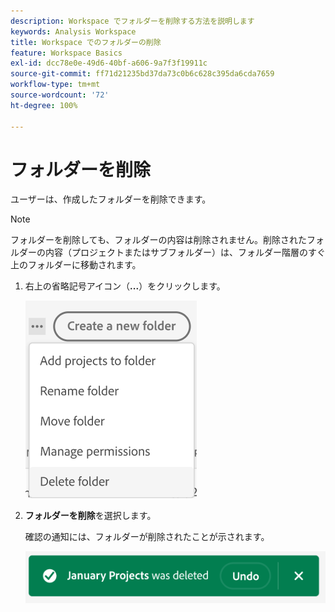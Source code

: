 ```yaml
---
description: Workspace でフォルダーを削除する方法を説明します
keywords: Analysis Workspace
title: Workspace でのフォルダーの削除
feature: Workspace Basics
exl-id: dcc78e0e-49d6-40bf-a606-9a7f3f19911c
source-git-commit: ff71d21235bd37da73c0b6c628c395da6cda7659
workflow-type: tm+mt
source-wordcount: '72'
ht-degree: 100%

---
```



# フォルダーを削除

ユーザーは、作成したフォルダーを削除できます。

>[!NOTE]
>
>フォルダーを削除しても、フォルダーの内容は削除されません。削除されたフォルダーの内容（プロジェクトまたはサブフォルダー）は、フォルダー階層のすぐ上のフォルダーに移動されます。

1. 右上の省略記号アイコン（**...**）をクリックします。

   ![](/help/analysis-workspace/build-workspace-project/assets/select-delete-folder.png)

1. **フォルダーを削除**&#x200B;を選択します。

   確認の通知には、フォルダーが削除されたことが示されます。

   ![](/help/analysis-workspace/build-workspace-project/assets/deleted-folder.png)

